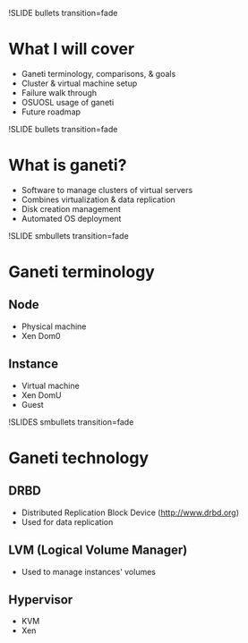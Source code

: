 !SLIDE bullets transition=fade

# What I will cover #

* Ganeti terminology, comparisons, & goals
* Cluster & virtual machine setup
* Failure walk through
* OSUOSL usage of ganeti
* Future roadmap

!SLIDE bullets transition=fade

# What is ganeti? #

* Software to manage clusters of virtual servers
* Combines virtualization & data replication
* Disk creation management
* Automated OS deployment

!SLIDE smbullets transition=fade

# Ganeti terminology #

## Node ##
* Physical machine
* Xen Dom0

## Instance ##
* Virtual machine
* Xen DomU
* Guest

!SLIDES smbullets transition=fade

# Ganeti technology #

## DRBD ##
* Distributed Replication Block Device (http://www.drbd.org)
* Used for data replication

## LVM (Logical Volume Manager) ##
* Used to manage instances' volumes

## Hypervisor ##
* KVM
* Xen
